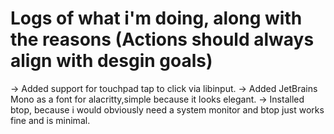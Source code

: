 # Logs of what i'm doing, along with the reasons (Actions should always align with desgin goals)

-> Added support for touchpad tap to click via libinput.
-> Added JetBrains Mono  as a font for alacritty,simple because it looks elegant.
-> Installed btop, because i would obviously need a system monitor and btop just works fine and is minimal.